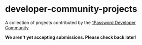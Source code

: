 # developer-community-projects

A collection of projects contributed by the [1Password Developer Community](https://developer.1password.com/community).

**We aren't yet accepting submissions. Please check back later!**
